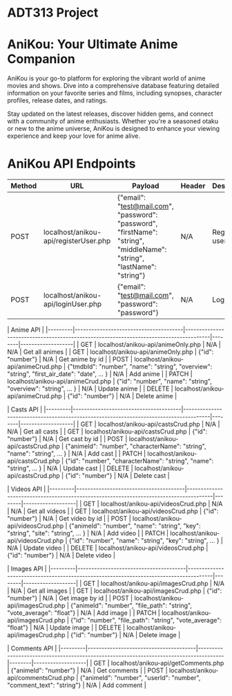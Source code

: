 # ADT313 Project

# AniKou: Your Ultimate Anime Companion

AniKou is your go-to platform for exploring the vibrant world of anime movies and shows. Dive into a comprehensive database featuring detailed information on your favorite series and films, including synopses, character profiles, release dates, and ratings.

Stay updated on the latest releases, discover hidden gems, and connect with a community of anime enthusiasts. Whether you're a seasoned otaku or new to the anime universe, AniKou is designed to enhance your viewing experience and keep your love for anime alive.

# AniKou API Endpoints


| Method  | URL                                   | Payload                                                                               | Header | Description       |
|---------|---------------------------------------|---------------------------------------------------------------------------------------|--------|-------------------|
| POST    | localhost/anikou-api/registerUser.php         | {"email": "test@mail.com", "password": "password", "firstName": "string", "middleName": "string", "lastName": "string"} | N/A    | Register user     |
| POST    | localhost/anikou-api/loginUser.php            | {"email": "test@mail.com", "password": "password"}                                    | N/A    | Login user        |

| Anime API                                                                                                                            |
|---------|---------------------------------------|---------------------------------------------------------------------------------------|--------|-------------------|
| GET     | localhost/anikou-api/animeOnly.php            | N/A                                                                                   | N/A    | Get all animes    |
| GET     | localhost/anikou-api/animeOnly.php       | {"id": "number"}                                                                                   | N/A    | Get anime by id   |
| POST    | localhost/anikou-api/animeCrud.php            | {"tmdbId": "number", "name": "string", "overview": "string", "first_air_date": "date", ... } | N/A    | Add anime         |
| PATCH   | localhost/anikou-api/animeCrud.php       | {"id": "number", "name": "string", "overview": "string", ... }                                        | N/A    | Update anime      |
| DELETE  | localhost/anikou-api/animeCrud.php       | {"id": "number"}                                                                                   | N/A    | Delete anime      |

| Casts API                                                                                                                           |
|---------|---------------------------------------|---------------------------------------------------------------------------------------|--------|-------------------|
| GET     | localhost/anikou-api/castsCrud.php            | N/A                                                                                   | N/A    | Get all casts     |
| GET     | localhost/anikou-api/castsCrud.php       | {"id": "number"}                                                                                   | N/A    | Get cast by id    |
| POST    | localhost/anikou-api/castsCrud.php            | {"animeId": "number", "characterName": "string", "name": "string", ... }              | N/A    | Add cast          |
| PATCH   | localhost/anikou-api/castsCrud.php       | {"id": "number", "characterName": "string", "name": "string", ... }                                   | N/A    | Update cast       |
| DELETE  | localhost/anikou-api/castsCrud.php       | {"id": "number"}                                                                                   | N/A    | Delete cast       |

| Videos API                                                                                                                          |
|---------|---------------------------------------|---------------------------------------------------------------------------------------|--------|-------------------|
| GET     | localhost/anikou-api/videosCrud.php           | N/A                                                                                   | N/A    | Get all videos    |
| GET     | localhost/anikou-api/videosCrud.php      | {"id": "number"}                                                                                   | N/A    | Get video by id   |
| POST    | localhost/anikou-api/videosCrud.php           | {"animeId": "number", "name": "string", "key": "string", "site": "string", ... }      | N/A    | Add video         |
| PATCH   | localhost/anikou-api/videosCrud.php      | {"id": "number", "name": "string", "key": "string", ... }                                             | N/A    | Update video      |
| DELETE  | localhost/anikou-api/videosCrud.php      | {"id": "number"}                                                                                   | N/A    | Delete video      |

| Images API                                                                                                                          |
|---------|---------------------------------------|---------------------------------------------------------------------------------------|--------|-------------------|
| GET     | localhost/anikou-api/imagesCrud.php           | N/A                                                                                   | N/A    | Get all images    |
| GET     | localhost/anikou-api/imagesCrud.php      | {"id": "number"}                                                                                  | N/A    | Get image by id   |
| POST    | localhost/anikou-api/imagesCrud.php           | {"animeId": "number", "file_path": "string", "vote_average": "float"}                 | N/A    | Add image         |
| PATCH   | localhost/anikou-api/imagesCrud.php      | {"id": "number", "file_path": "string", "vote_average": "float"}                                      | N/A    | Update image      |
| DELETE  | localhost/anikou-api/imagesCrud.php      | {"id": "number"}                                                                                   | N/A    | Delete image      |

| Comments API                                                                                                                        |
|---------|---------------------------------------|---------------------------------------------------------------------------------------|--------|-------------------|
| GET     | localhost/anikou-api/getComments.php         | {"animeId": "number"}                                                                 | N/A    | Get comments      |
| POST    | localhost/anikou-api/commentsCrud.php         | {"animeId": "number", "userId": "number", "comment_text": "string"}                   | N/A    | Add comment       |

